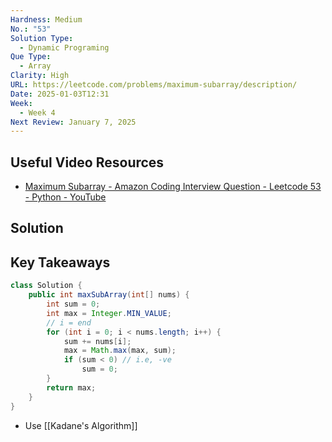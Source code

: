 ```yaml
---
Hardness: Medium
No.: "53"
Solution Type:
  - Dynamic Programing
Que Type:
  - Array
Clarity: High
URL: https://leetcode.com/problems/maximum-subarray/description/
Date: 2025-01-03T12:31
Week:
  - Week 4
Next Review: January 7, 2025
---
```


## Useful Video Resources

- [Maximum Subarray - Amazon Coding Interview Question - Leetcode 53 - Python - YouTube](https://youtu.be/5WZl3MMT0Eg)

## Solution

## Key Takeaways

```Java
class Solution {
    public int maxSubArray(int[] nums) {
        int sum = 0;
        int max = Integer.MIN_VALUE;
        // i = end
        for (int i = 0; i < nums.length; i++) {
            sum += nums[i];
            max = Math.max(max, sum);
            if (sum < 0) // i.e, -ve
                sum = 0;
        }
        return max;
    }
}
```

- Use [[Kadane's Algorithm]]